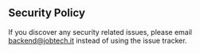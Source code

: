 ## Security Policy
If you discover any security related issues, please email backend@jobtech.it instead of using the issue tracker.